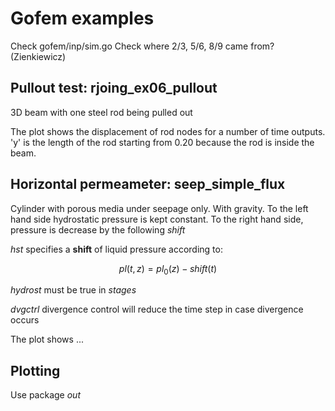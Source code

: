 # Gofem examples

Check gofem/inp/sim.go
Check where 2/3, 5/6, 8/9 came from? (Zienkiewicz)

## Pullout test: rjoing_ex06_pullout

3D beam with one steel rod being pulled out

The plot shows the displacement of rod nodes for a number of time outputs. 'y' is the length of the
rod starting from 0.20 because the rod is inside the beam.

## Horizontal permeameter: seep_simple_flux

Cylinder with porous media under seepage only. With gravity. To the left hand side hydrostatic
pressure is kept constant. To the right hand side, pressure is decrease by the following _shift_

_hst_ specifies a **shift** of liquid pressure according to:

$$
  pl(t,z) = pl_0(z) - shift(t)
$$

_hydrost_ must be true in _stages_

_dvgctrl_ divergence control will reduce the time step in case divergence occurs

The plot shows ...


## Plotting

Use package _out_
